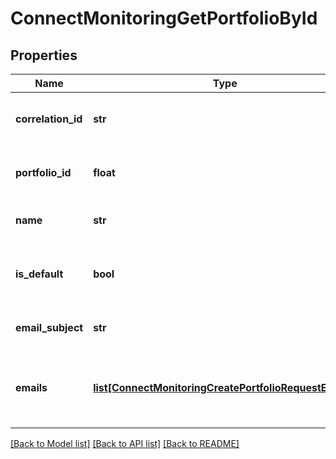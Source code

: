 # ConnectMonitoringGetPortfolioById

## Properties
Name | Type | Description | Notes
------------ | ------------- | ------------- | -------------
**correlation_id** | **str** | A unique ID assigned to this request. | [optional] 
**portfolio_id** | **float** | A unique ID assigned to each portfolio. | [optional] 
**name** | **str** | The name of the portfolio | [optional] 
**is_default** | **bool** | States if the portfolio is set as Default or not | [optional] 
**email_subject** | **str** | The subject of the email notification. | [optional] 
**emails** | [**list[ConnectMonitoringCreatePortfolioRequestEmails]**](ConnectMonitoringCreatePortfolioRequestEmails.md) | The email addresses of the user to receive the email notification. | [optional] 

[[Back to Model list]](../README.md#documentation-for-models) [[Back to API list]](../README.md#documentation-for-api-endpoints) [[Back to README]](../README.md)

